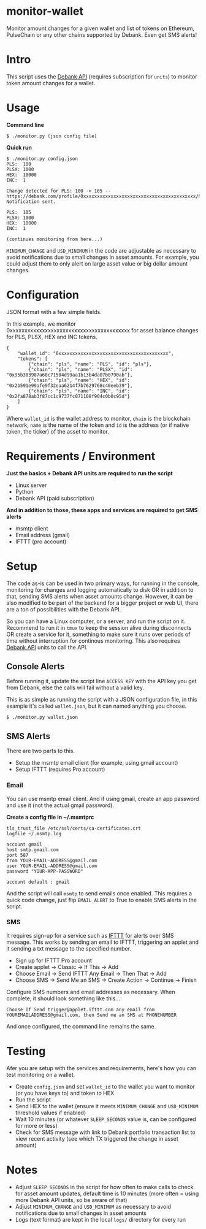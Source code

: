 # monitor-wallet
Monitor amount changes for a given wallet and list of tokens on Ethereum, PulseChain or any other chains supported by Debank. Even get SMS alerts!

# Intro
This script uses the [Debank API](https://cloud.debank.com) (requires subscription for `units`) to monitor token amount changes for a wallet.

# Usage
**Command line**

```
$ ./monitor.py (json config file)
```

**Quick run**
```
$ ./monitor.py config.json
PLS:  100
PLSX: 1000
HEX:  10000
INC:  1

Change detected for PLS: 100 -> 105 -- https://debank.com/profile/0xxxxxxxxxxxxxxxxxxxxxxxxxxxxxxxxxxxxxxxxx/history
Notification sent.

PLS:  105
PLSX: 1000
HEX:  10000
INC:  1

(continues monitoring from here...)
```

`MINIMUM_CHANGE` and `USD_MINIMUM` in the code are adjustable as necessary to avoid notifications due to small changes in asset amounts. For example, you could adjust them to only alert on large asset value or big dollar amount changes.

# Configuration

JSON format with a few simple fields.

In this example, we monitor 0xxxxxxxxxxxxxxxxxxxxxxxxxxxxxxxxxxxxxxxxx for asset balance changes for PLS, PLSX, HEX and INC tokens.

```
{
    "wallet_id": "0xxxxxxxxxxxxxxxxxxxxxxxxxxxxxxxxxxxxxxxx",
    "tokens": [
        {"chain": "pls", "name": "PLS", "id": "pls"},
        {"chain": "pls", "name": "PLSX", "id": "0x95b303987a60c71504d99aa1b13b4da07b0790ab"},
        {"chain": "pls", "name": "HEX", "id": "0x2b591e99afe9f32eaa6214f7b7629768c40eeb39"},
        {"chain": "pls", "name": "INC", "id": "0x2fa878ab3f87cc1c9737fc071108f904c0b0c95d"}
    ]
}
```

Where `wallet_id` is the wallet address to monitor, `chain` is the blockchain network, `name` is the name of the token and `id` is the address (or if native token, the ticker) of the asset to monitor.

# Requirements / Environment
**Just the basics + Debank API units are required to run the script**
- Linux server
- Python
- Debank API (paid subscription)

**And in addition to those, these apps and services are required to get SMS alerts**
- msmtp client
- Email address (gmail)
- IFTTT (pro account)

# Setup
The code as-is can be used in two primary ways, for running in the console, monitoring for changes and logging automatically to disk OR in addition to that, sending SMS alerts when asset amounts change. However, it can be also modified to be part of the backend for a bigger project or web UI, there are a ton of possibilities with the Debank API.

So you can have a Linux computer, or a server, and run the script on it. Recommend to run it in `tmux` to keep the session alive during disconnects OR create a service for it, something to make sure it runs over periods of time without interruption for continous monitoring. This also requires [Debank API](https://cloud.debank.com) units to call the API.

## Console Alerts
Before running it, update the script line `ACCESS_KEY` with the API key you get from Debank, else the calls will fail without a valid key.

This is as simple as running the script with a JSON configuration file, in this example it's called `wallet.json`, but it can named anything you choose.

```
$ ./monitor.py wallet.json
```

## SMS Alerts
There are two parts to this.
- Setup the msmtp email client (for example, using gmail account)
- Setup IFTTT (requires Pro account)

### Email
You can use msmtp email client. And if using gmail, create an app password and use it (not the actual gmail password).

**Create a config file in ~/.msmtprc**
```
tls_trust_file /etc/ssl/certs/ca-certificates.crt
logfile ~/.msmtp.log

account gmail
host smtp.gmail.com
port 587
from YOUR-EMAIL-ADDRESS@gmail.com
user YOUR-EMAIL-ADDRESS@gmail.com
password "YOUR-APP-PASSWORD"

account default : gmail
```

And the script will call `msmtp` to send emails once enabled. This requires a quick code change, just flip `EMAIL_ALERT` to True to enable SMS alerts in the script.

### SMS
It requires sign-up for a service such as [IFTTT](https://www.ifttt.com) for alerts over SMS message. This works by sending an email to IFTTT, triggering an applet and it sending a txt message to the specified number.

- Sign up for IFTTT Pro account
- Create applet -> Classic -> If This -> Add
- Choose Email -> Send IFTTT Any Email -> Then That -> Add
- Choose SMS -> Send Me an SMS -> Create Action -> Continue -> Finish

Configure SMS numbers and email addresses as necessary. When complete, it should look something like this...

`Choose If Send trigger@applet.ifttt.com any email from YOUREMAILADDRESS@gmail.com, then Send me an SMS at PHONENUMBER`

And once configured, the command line remains the same.

# Testing
Afer you are setup with the services and requirements, here's how you can test monitoring on a wallet.

- Create `config.json` and set `wallet_id` to the wallet you want to monitor (or you have keys to) and token to HEX
- Run the script
- Send HEX to the wallet (ensure it meets `MINIMUM_CHANGE` and `USD_MINIMUM` threshold values if enabled)
- Wait 10 minutes (or whatever `SLEEP_SECONDS` value is, can be configured for more or less)
- Check for SMS message with link to Debank portfolio transaction list to view recent activity (see which TX triggered the change in asset amount)

# Notes
- Adjust `SLEEP_SECONDS` in the script for how often to make calls to check for asset amount updates, default time is 10 minutes (more often = using more Debank API units, so be aware of that)
- Adjust `MINIMUM_CHANGE` and `USD_MINIMUM` as necessary to avoid notifications due to small changes in asset amounts
- Logs (text format) are kept in the local `logs/` directory for every run
